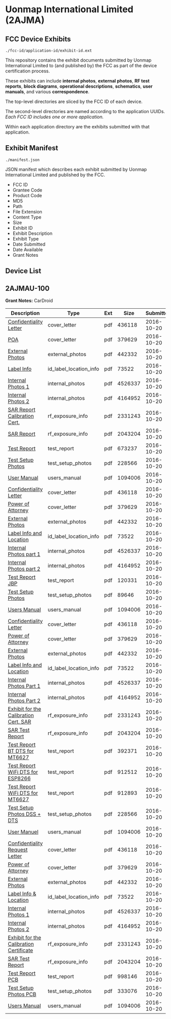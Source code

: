 # Uonmap International Limited (2AJMA)
## FCC Device Exhibits

```
./fcc-id/application-id/exhibit-id.ext
```

This repository contains the exhibit documents submitted by Uonmap International Limited to (and published by) the FCC as part of the device certification process.

These exhibits can include **internal photos**, **external photos**, **RF test reports**, **block diagrams**, **operational descriptions**, **schematics**, **user manuals**, and various **correspondence**.

The top-level directories are sliced by the FCC ID of each device.

The second-level directories are named according to the application UUIDs. *Each FCC ID includes one or more application.*

Within each application directory are the exhibits submitted with that application. 

## Exhibit Manifest

```
./manifest.json
```

JSON manifest which describes each exhibit submitted by Uonmap International Limited and published by the FCC.

- FCC ID
- Grantee Code
- Product Code
- MD5
- Path
- File Extension
- Content Type
- Size
- Exhibit ID
- Exhibit Description
- Exhibit Type
- Date Submitted
- Date Available
- Grant Notes

## Device List
## 2AJMAU-100
**Grant Notes:** CarDroid

| Description | Type | Ext | Size | Submitted | Available |
| ----------- | ---- | --- | ---- | --------- | --------- |
| [Confidentiality Letter](2AJMAU-100/5d441bb015a64c58bcb31bfc8315c5f9/3170100.pdf) | cover_letter | pdf | 436118 | 2016-10-20 | 2016-10-20 |
| [POA](2AJMAU-100/5d441bb015a64c58bcb31bfc8315c5f9/3170101.pdf) | cover_letter | pdf | 379629 | 2016-10-20 | 2016-10-20 |
| [External Photos](2AJMAU-100/5d441bb015a64c58bcb31bfc8315c5f9/3170096.pdf) | external_photos | pdf | 442332 | 2016-10-20 | 2016-10-20 |
| [Label Info](2AJMAU-100/5d441bb015a64c58bcb31bfc8315c5f9/3170099.pdf) | id_label_location_info | pdf | 73522 | 2016-10-20 | 2016-10-20 |
| [Internal Photos 1](2AJMAU-100/5d441bb015a64c58bcb31bfc8315c5f9/3170097.pdf) | internal_photos | pdf | 4526337 | 2016-10-20 | 2016-10-20 |
| [Internal Photos 2](2AJMAU-100/5d441bb015a64c58bcb31bfc8315c5f9/3170098.pdf) | internal_photos | pdf | 4164952 | 2016-10-20 | 2016-10-20 |
| [SAR Report Calibration Cert.](2AJMAU-100/5d441bb015a64c58bcb31bfc8315c5f9/3107335.pdf) | rf_exposure_info | pdf | 2331243 | 2016-10-20 | 2016-10-20 |
| [SAR Report](2AJMAU-100/5d441bb015a64c58bcb31bfc8315c5f9/3170102.pdf) | rf_exposure_info | pdf | 2043204 | 2016-10-20 | 2016-10-20 |
| [Test Report](2AJMAU-100/5d441bb015a64c58bcb31bfc8315c5f9/3170139.pdf) | test_report | pdf | 673237 | 2016-10-20 | 2016-10-20 |
| [Test Setup Photos](2AJMAU-100/5d441bb015a64c58bcb31bfc8315c5f9/3170137.pdf) | test_setup_photos | pdf | 228566 | 2016-10-20 | 2016-10-20 |
| [User Manual](2AJMAU-100/5d441bb015a64c58bcb31bfc8315c5f9/3170107.pdf) | users_manual | pdf | 1094006 | 2016-10-20 | 2016-10-20 |
| [Confidentiality Letter](2AJMAU-100/fcb5b1d1344831305169f15502476eae/3170100.pdf) | cover_letter | pdf | 436118 | 2016-10-20 | 2016-10-20 |
| [Power of Attorney](2AJMAU-100/fcb5b1d1344831305169f15502476eae/3170101.pdf) | cover_letter | pdf | 379629 | 2016-10-20 | 2016-10-20 |
| [External Photos](2AJMAU-100/fcb5b1d1344831305169f15502476eae/3170096.pdf) | external_photos | pdf | 442332 | 2016-10-20 | 2016-10-20 |
| [Label Info and Location](2AJMAU-100/fcb5b1d1344831305169f15502476eae/3170099.pdf) | id_label_location_info | pdf | 73522 | 2016-10-20 | 2016-10-20 |
| [Internal Photos part 1](2AJMAU-100/fcb5b1d1344831305169f15502476eae/3170097.pdf) | internal_photos | pdf | 4526337 | 2016-10-20 | 2016-10-20 |
| [Internal Photos part 2](2AJMAU-100/fcb5b1d1344831305169f15502476eae/3170098.pdf) | internal_photos | pdf | 4164952 | 2016-10-20 | 2016-10-20 |
| [Test Report JBP](2AJMAU-100/fcb5b1d1344831305169f15502476eae/3170158.pdf) | test_report | pdf | 120331 | 2016-10-20 | 2016-10-20 |
| [Test Setup Photos](2AJMAU-100/fcb5b1d1344831305169f15502476eae/3170159.pdf) | test_setup_photos | pdf | 89646 | 2016-10-20 | 2016-10-20 |
| [Users Manual](2AJMAU-100/fcb5b1d1344831305169f15502476eae/3170107.pdf) | users_manual | pdf | 1094006 | 2016-10-20 | 2016-10-20 |
| [Confidentiality Letter](2AJMAU-100/cde90fc498b43a4abae9932bdbcf397f/3170100.pdf) | cover_letter | pdf | 436118 | 2016-10-20 | 2016-10-20 |
| [Power of Attorney](2AJMAU-100/cde90fc498b43a4abae9932bdbcf397f/3170101.pdf) | cover_letter | pdf | 379629 | 2016-10-20 | 2016-10-20 |
| [External Photos](2AJMAU-100/cde90fc498b43a4abae9932bdbcf397f/3170096.pdf) | external_photos | pdf | 442332 | 2016-10-20 | 2016-10-20 |
| [Label Info and Location](2AJMAU-100/cde90fc498b43a4abae9932bdbcf397f/3170099.pdf) | id_label_location_info | pdf | 73522 | 2016-10-20 | 2016-10-20 |
| [Internal Photos Part 1](2AJMAU-100/cde90fc498b43a4abae9932bdbcf397f/3170097.pdf) | internal_photos | pdf | 4526337 | 2016-10-20 | 2016-10-20 |
| [Internal Photos Part 2](2AJMAU-100/cde90fc498b43a4abae9932bdbcf397f/3170098.pdf) | internal_photos | pdf | 4164952 | 2016-10-20 | 2016-10-20 |
| [Exhibit for the Calibration Cert. SAR](2AJMAU-100/cde90fc498b43a4abae9932bdbcf397f/3107335.pdf) | rf_exposure_info | pdf | 2331243 | 2016-10-20 | 2016-10-20 |
| [SAR Test Report](2AJMAU-100/cde90fc498b43a4abae9932bdbcf397f/3170102.pdf) | rf_exposure_info | pdf | 2043204 | 2016-10-20 | 2016-10-20 |
| [Test Report BT DTS for MT6627](2AJMAU-100/cde90fc498b43a4abae9932bdbcf397f/3170134.pdf) | test_report | pdf | 392371 | 2016-10-20 | 2016-10-20 |
| [Test Report WiFi DTS for ESP8266](2AJMAU-100/cde90fc498b43a4abae9932bdbcf397f/3170135.pdf) | test_report | pdf | 912512 | 2016-10-20 | 2016-10-20 |
| [Test Report WiFi DTS for MT6627](2AJMAU-100/cde90fc498b43a4abae9932bdbcf397f/3170136.pdf) | test_report | pdf | 912893 | 2016-10-20 | 2016-10-20 |
| [Test Setup Photos DSS + DTS](2AJMAU-100/cde90fc498b43a4abae9932bdbcf397f/3170137.pdf) | test_setup_photos | pdf | 228566 | 2016-10-20 | 2016-10-20 |
| [User Manuel](2AJMAU-100/cde90fc498b43a4abae9932bdbcf397f/3170107.pdf) | users_manual | pdf | 1094006 | 2016-10-20 | 2016-10-20 |
| [Confidentiality Request Letter](2AJMAU-100/35ceb5d827893ec13d8cb2ce2cc69a67/3170100.pdf) | cover_letter | pdf | 436118 | 2016-10-20 | 2016-10-20 |
| [Power of Attorney](2AJMAU-100/35ceb5d827893ec13d8cb2ce2cc69a67/3170101.pdf) | cover_letter | pdf | 379629 | 2016-10-20 | 2016-10-20 |
| [External Photos](2AJMAU-100/35ceb5d827893ec13d8cb2ce2cc69a67/3170096.pdf) | external_photos | pdf | 442332 | 2016-10-20 | 2016-10-20 |
| [Label Info & Location](2AJMAU-100/35ceb5d827893ec13d8cb2ce2cc69a67/3170099.pdf) | id_label_location_info | pdf | 73522 | 2016-10-20 | 2016-10-20 |
| [Internal Photos 1](2AJMAU-100/35ceb5d827893ec13d8cb2ce2cc69a67/3170097.pdf) | internal_photos | pdf | 4526337 | 2016-10-20 | 2016-10-20 |
| [Internal Photos 2](2AJMAU-100/35ceb5d827893ec13d8cb2ce2cc69a67/3170098.pdf) | internal_photos | pdf | 4164952 | 2016-10-20 | 2016-10-20 |
| [Exhibit for the Calibration Certificate](2AJMAU-100/35ceb5d827893ec13d8cb2ce2cc69a67/3107335.pdf) | rf_exposure_info | pdf | 2331243 | 2016-10-20 | 2016-10-20 |
| [SAR Test Report](2AJMAU-100/35ceb5d827893ec13d8cb2ce2cc69a67/3170102.pdf) | rf_exposure_info | pdf | 2043204 | 2016-10-20 | 2016-10-20 |
| [Test Report PCB](2AJMAU-100/35ceb5d827893ec13d8cb2ce2cc69a67/3170105.pdf) | test_report | pdf | 998146 | 2016-10-20 | 2016-10-20 |
| [Test Setup Photos PCB](2AJMAU-100/35ceb5d827893ec13d8cb2ce2cc69a67/3170106.pdf) | test_setup_photos | pdf | 333076 | 2016-10-20 | 2016-10-20 |
| [Users Manual](2AJMAU-100/35ceb5d827893ec13d8cb2ce2cc69a67/3170107.pdf) | users_manual | pdf | 1094006 | 2016-10-20 | 2016-10-20 |
